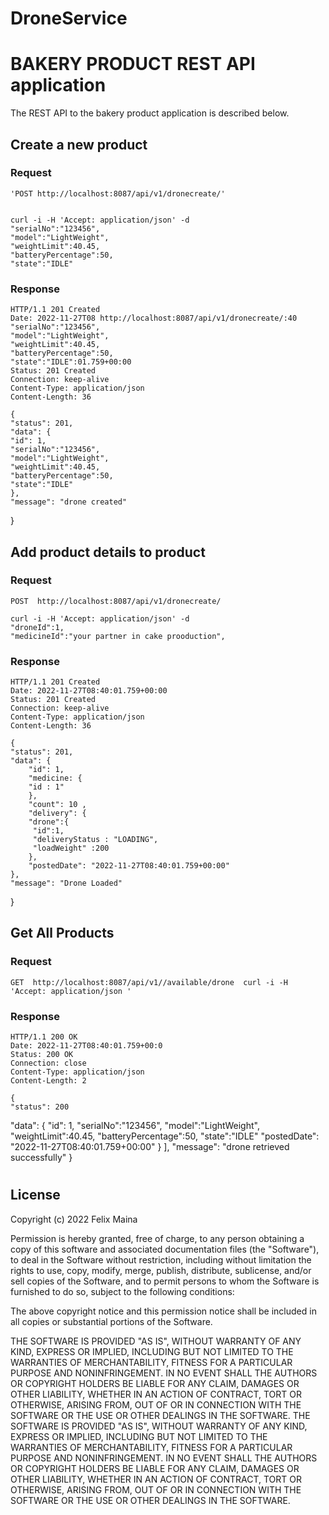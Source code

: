 # DroneService
# BAKERY PRODUCT  REST API application

The REST API to the bakery product  application  is described below.

## Create a new product

### Request 

    'POST http://localhost:8087/api/v1/dronecreate/'
    
    
    curl -i -H 'Accept: application/json' -d 
    "serialNo":"123456",
    "model":"LightWeight",
    "weightLimit":40.45,
    "batteryPercentage":50,
    "state":"IDLE"
    


### Response

    HTTP/1.1 201 Created
    Date: 2022-11-27T08 http://localhost:8087/api/v1/dronecreate/:40         "serialNo":"123456",
    "model":"LightWeight",
    "weightLimit":40.45,
    "batteryPercentage":50,
    "state":"IDLE":01.759+00:00
    Status: 201 Created
    Connection: keep-alive
    Content-Type: application/json
    Content-Length: 36
    
    {
    "status": 201,
    "data": {
    "id": 1,
    "serialNo":"123456",
    "model":"LightWeight",
    "weightLimit":40.45,
    "batteryPercentage":50,
    "state":"IDLE"
    },
    "message": "drone created"
}



## Add product details to product
### Request

   `POST  http://localhost:8087/api/v1/dronecreate/`

    curl -i -H 'Accept: application/json' -d 
    "droneId":1,
    "medicineId":"your partner in cake prooduction",
   


### Response

    HTTP/1.1 201 Created
    Date: 2022-11-27T08:40:01.759+00:00
    Status: 201 Created
    Connection: keep-alive
    Content-Type: application/json
    Content-Length: 36
    
    {
    "status": 201,
    "data": {
        "id": 1,
        "medicine: {
        "id : 1"
        },
        "count": 10 ,
        "delivery": {
        "drone":{
         "id":1,
         "deliveryStatus : "LOADING",
         "loadWeight" :200
        },
        "postedDate": "2022-11-27T08:40:01.759+00:00"
    },
    "message": "Drone Loaded"
}



## Get All Products

### Request 

    GET  http://localhost:8087/api/v1//available/drone  curl -i -H 'Accept: application/json '    

### Response

    HTTP/1.1 200 OK
    Date: 2022-11-27T08:40:01.759+00:0
    Status: 200 OK
    Connection: close
    Content-Type: application/json
    Content-Length: 2
    
    {
    "status": 200
 "data": {
    "id": 1,
    "serialNo":"123456",
    "model":"LightWeight",
    "weightLimit":40.45,
    "batteryPercentage":50,
    "state":"IDLE"
    "postedDate": "2022-11-27T08:40:01.759+00:00"
        }
    ],
    "message": "drone  retrieved successfully"
}


#
##   License

Copyright (c) 2022 Felix Maina

Permission is hereby granted, free of charge, to any person obtaining
a copy of this software and associated documentation files (the
"Software"), to deal in the Software without restriction, including
without limitation the rights to use, copy, modify, merge, publish,
distribute, sublicense, and/or sell copies of the Software, and to
permit persons to whom the Software is furnished to do so, subject to
the following conditions:

The above copyright notice and this permission notice shall be
included in all copies or substantial portions of the Software.

THE SOFTWARE IS PROVIDED "AS IS", WITHOUT WARRANTY OF ANY KIND,
EXPRESS OR IMPLIED, INCLUDING BUT NOT LIMITED TO THE WARRANTIES OF
MERCHANTABILITY, FITNESS FOR A PARTICULAR PURPOSE AND
NONINFRINGEMENT. IN NO EVENT SHALL THE AUTHORS OR COPYRIGHT HOLDERS BE
LIABLE FOR ANY CLAIM, DAMAGES OR OTHER LIABILITY, WHETHER IN AN ACTION
OF CONTRACT, TORT OR OTHERWISE, ARISING FROM, OUT OF OR IN CONNECTION
WITH THE SOFTWARE OR THE USE OR OTHER DEALINGS IN THE SOFTWARE.
THE SOFTWARE IS PROVIDED "AS IS", WITHOUT WARRANTY OF ANY KIND,
EXPRESS OR IMPLIED, INCLUDING BUT NOT LIMITED TO THE WARRANTIES OF
MERCHANTABILITY, FITNESS FOR A PARTICULAR PURPOSE AND
NONINFRINGEMENT. IN NO EVENT SHALL THE AUTHORS OR COPYRIGHT HOLDERS BE
LIABLE FOR ANY CLAIM, DAMAGES OR OTHER LIABILITY, WHETHER IN AN ACTION
OF CONTRACT, TORT OR OTHERWISE, ARISING FROM, OUT OF OR IN CONNECTION
WITH THE SOFTWARE OR THE USE OR OTHER DEALINGS IN THE SOFTWARE.
